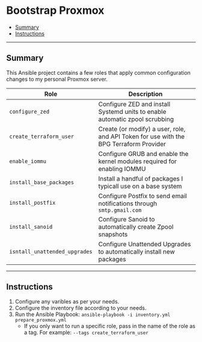 # Bootstrap Proxmox

* [Summary](#Summary)
* [Instructions](#Instructions)
<hr>

## Summary

This Ansible project contains a few roles that apply common configuration changes to my personal Proxmox server. 

| Role                          | Description                                                  |
| ----------------------------- | ------------------------------------------------------------ |
| `configure_zed`               | Configure ZED and install Systemd units to enable automatic zpool scrubbing |
| `create_terraform_user`       | Create (or modify) a user, role, and API Token for use with the BPG Terraform Provider |
|`enable_iommu`|Configure GRUB and enable the kernel modules required for enabling IOMMU|
| `install_base_packages`       | Install a handful of packages I typicall use on a base system |
| `install_postfix`             | Configure Postfix to send email notifications through `smtp.gmail.com` |
| `install_sanoid`              | Configure Sanoid to automatically create Zpool snapshots     |
| `isntall_unattended_upgrades` | Configure Unattended Upgrades to automatically install new packages |

<hr>

## Instructions

1. Configure any varibles as per your needs.
2. Configure the inventory file according to your needs.
3. Run the Ansible Playbook: `ansible-playbook -i inventory.yml prepare_proxmox.yml`
   * If you only want to run a specific role, pass in the name of the role as a tag. For example: `--tags create_terraform_user`
